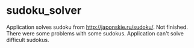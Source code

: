 # sudoku_solver
Application solves sudoku from http://japonskie.ru/sudoku/.
Not finished. There were some problems with some sudokus. Application can't solve difficult sudokus. 
